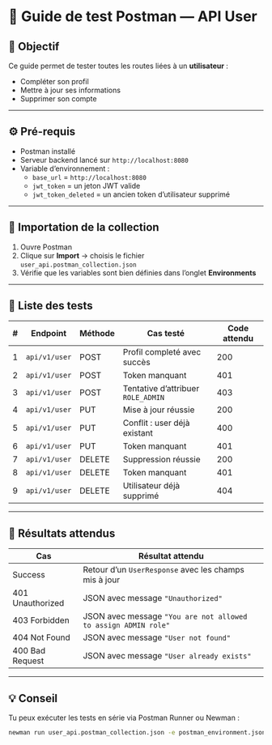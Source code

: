 # 🧭 Guide de test Postman — API User

## 🎯 Objectif
Ce guide permet de tester toutes les routes liées à un **utilisateur** :
- Compléter son profil
- Mettre à jour ses informations
- Supprimer son compte

---

## ⚙️ Pré-requis
- Postman installé
- Serveur backend lancé sur `http://localhost:8080`
- Variable d’environnement :
    - `base_url` = `http://localhost:8080`
    - `jwt_token` = un jeton JWT valide
    - `jwt_token_deleted` = un ancien token d’utilisateur supprimé

---

## 📂 Importation de la collection

1. Ouvre Postman
2. Clique sur **Import** → choisis le fichier  
   `user_api.postman_collection.json`
3. Vérifie que les variables sont bien définies dans l’onglet **Environments**

---

## 🧪 Liste des tests

| # | Endpoint | Méthode | Cas testé | Code attendu |
|--|---------|----------|-----------|---------------|
| 1 | `api/v1/user` | POST | Profil completé avec succès | 200 |
| 2 | `api/v1/user` | POST | Token manquant | 401 |
| 3 | `api/v1/user` | POST | Tentative d’attribuer `ROLE_ADMIN` | 403 |
| 4 | `api/v1/user`      | PUT | Mise à jour réussie | 200 |
| 5 | `api/v1/user`      | PUT | Conflit : user déjà existant | 400 |
| 6 | `api/v1/user`      | PUT | Token manquant | 401 |
| 7 | `api/v1/user`      | DELETE | Suppression réussie | 200 |
| 8 | `api/v1/user`      | DELETE | Token manquant | 401 |
| 9 | `api/v1/user`      | DELETE | Utilisateur déjà supprimé | 404 |

---

## 🧾 Résultats attendus

| Cas | Résultat attendu |
|------|------------------|
| Success | Retour d’un `UserResponse` avec les champs mis à jour |
| 401 Unauthorized | JSON avec message `"Unauthorized"` |
| 403 Forbidden | JSON avec message `"You are not allowed to assign ADMIN role"` |
| 404 Not Found | JSON avec message `"User not found"` |
| 400 Bad Request | JSON avec message `"User already exists"` |

---

## 💡 Conseil
Tu peux exécuter les tests en série via Postman Runner ou Newman :
```bash
newman run user_api.postman_collection.json -e postman_environment.json
